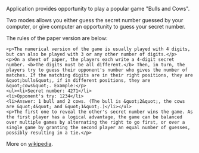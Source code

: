 Application provides opportunity to play a popular game "Bulls and Cows".

Two modes allows you either guess the secret number guessed by your computer, or give computer an opportunity to guess your secret number.

The rules of the paper version are below:

```
<p>The numerical version of the game is usually played with 4 digits, but can also be played with 3 or any other number of digits.</p>
<p>On a sheet of paper, the players each write a 4-digit secret number. <b>The digits must be all different.</b> Then, in turn, the players try to guess their opponent's number who gives the number of matches. If the matching digits are in their right positions, they are &quot;bulls&quot;, if in different positions, they are &quot;cows&quot;. Example:</p>
<ul><li>Secret number: 4271</li>
<li>Opponent's try: 1234</li>
<li>Answer: 1 bull and 2 cows. (The bull is &quot;2&quot;, the cows are &quot;4&quot; and &quot;1&quot;.)</li></ul>
<p>The first one to reveal the other's secret number wins the game. As the first player has a logical advantage, the game can be balanced over multiple games by alternating the right to go first, or over a single game by granting the second player an equal number of guesses, possibly resulting in a tie.</p>
```

More on [wikipedia](https://en.wikipedia.org/wiki/Bulls_and_Cows).
